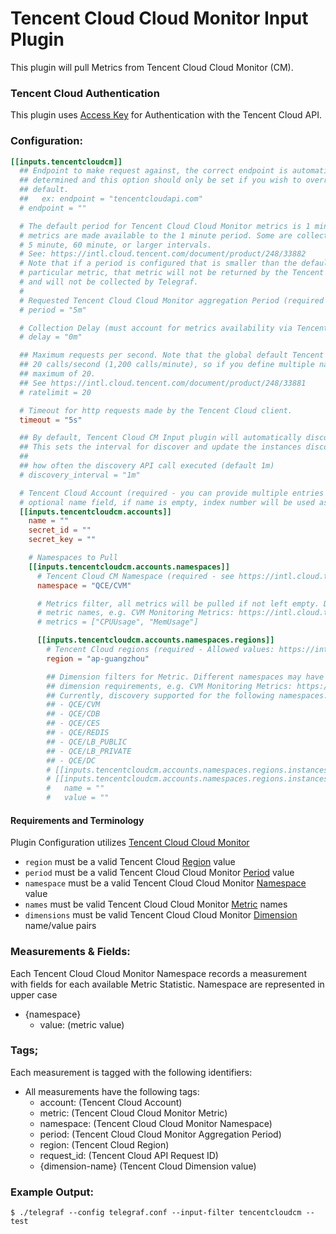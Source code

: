 # Tencent Cloud Cloud Monitor Input Plugin

This plugin will pull Metrics from Tencent Cloud Cloud Monitor (CM).

### Tencent Cloud Authentication

This plugin uses [Access Key](https://intl.cloud.tencent.com/document/product/598/34228) for Authentication with the Tencent Cloud API.

### Configuration:

```toml
[[inputs.tencentcloudcm]]
  ## Endpoint to make request against, the correct endpoint is automatically
  ## determined and this option should only be set if you wish to override the
  ## default.
  ##   ex: endpoint = "tencentcloudapi.com"
  # endpoint = ""

  # The default period for Tencent Cloud Cloud Monitor metrics is 1 minute (60s). However not all
  # metrics are made available to the 1 minute period. Some are collected at
  # 5 minute, 60 minute, or larger intervals.
  # See: https://intl.cloud.tencent.com/document/product/248/33882
  # Note that if a period is configured that is smaller than the default for a
  # particular metric, that metric will not be returned by the Tencent Cloud API
  # and will not be collected by Telegraf.
  #
  # Requested Tencent Cloud Cloud Monitor aggregation Period (required - must be a multiple of 60s)
  # period = "5m"

  # Collection Delay (must account for metrics availability via Tencent Cloud API)
  # delay = "0m"

  ## Maximum requests per second. Note that the global default Tencent Cloud API rate limit is
  ## 20 calls/second (1,200 calls/minute), so if you define multiple namespaces, these should add up to a
  ## maximum of 20.
  ## See https://intl.cloud.tencent.com/document/product/248/33881
  # ratelimit = 20

  # Timeout for http requests made by the Tencent Cloud client.
  timeout = "5s"

  ## By default, Tencent Cloud CM Input plugin will automatically discover instances in specified regions
  ## This sets the interval for discover and update the instances discovered.
  ##
  ## how often the discovery API call executed (default 1m)
  # discovery_interval = "1m"

  # Tencent Cloud Account (required - you can provide multiple entries and distinguish them using
  # optional name field, if name is empty, index number will be used as default)
  [[inputs.tencentcloudcm.accounts]]
    name = ""
    secret_id = ""
    secret_key = ""

    # Namespaces to Pull
    [[inputs.tencentcloudcm.accounts.namespaces]]
      # Tencent Cloud CM Namespace (required - see https://intl.cloud.tencent.com/document/product/248/34716#namespace)
      namespace = "QCE/CVM"

      # Metrics filter, all metrics will be pulled if not left empty. Different namespaces may have different
      # metric names, e.g. CVM Monitoring Metrics: https://intl.cloud.tencent.com/document/product/248/6843
      # metrics = ["CPUUsage", "MemUsage"]

      [[inputs.tencentcloudcm.accounts.namespaces.regions]]
        # Tencent Cloud regions (required - Allowed values: https://intl.cloud.tencent.com/document/api/248/33876)
        region = "ap-guangzhou"

        ## Dimension filters for Metric. Different namespaces may have different
        ## dimension requirements, e.g. CVM Monitoring Metrics: https://intl.cloud.tencent.com/document/product/248/6843It must be specified if the namespace does not support instance auto discovery
        ## Currently, discovery supported for the following namespaces:
        ## - QCE/CVM
        ## - QCE/CDB
        ## - QCE/CES
        ## - QCE/REDIS
        ## - QCE/LB_PUBLIC
        ## - QCE/LB_PRIVATE
        ## - QCE/DC
        # [[inputs.tencentcloudcm.accounts.namespaces.regions.instances]]
        # [[inputs.tencentcloudcm.accounts.namespaces.regions.instances.dimensions]]
        #   name = ""
        #   value = ""
```

#### Requirements and Terminology

Plugin Configuration utilizes [Tencent Cloud Cloud Monitor](https://intl.cloud.tencent.com/document/product/248/32799)

- `region` must be a valid Tencent Cloud [Region](https://intl.cloud.tencent.com/document/api/248/33876) value
- `period` must be a valid Tencent Cloud Cloud Monitor [Period](https://intl.cloud.tencent.com/document/product/248/33882) value
- `namespace` must be a valid Tencent Cloud Cloud Monitor [Namespace](https://intl.cloud.tencent.com/document/product/248/34716#namespace) value
- `names` must be valid Tencent Cloud Cloud Monitor [Metric](https://intl.cloud.tencent.com/document/product/248/34716#metric) names
- `dimensions` must be valid Tencent Cloud Cloud Monitor [Dimension](https://intl.cloud.tencent.com/document/product/248/34716#dimension) name/value pairs

### Measurements & Fields:

Each Tencent Cloud Cloud Monitor Namespace records a measurement with fields for each available Metric Statistic.
Namespace are represented in upper case

- {namespace}
  - value: (metric value)

### Tags;

Each measurement is tagged with the following identifiers:

- All measurements have the following tags:
  - account:          (Tencent Cloud Account)
  - metric:           (Tencent Cloud Cloud Monitor Metric)
  - namespace:        (Tencent Cloud Cloud Monitor Namespace)
  - period:           (Tencent Cloud Cloud Monitor Aggregation Period)
  - region:           (Tencent Cloud Region)
  - request_id:       (Tencent Cloud API Request ID)
  - {dimension-name}  (Tencent Cloud Dimension value)

### Example Output:

```
$ ./telegraf --config telegraf.conf --input-filter tencentcloudcm --test
```
